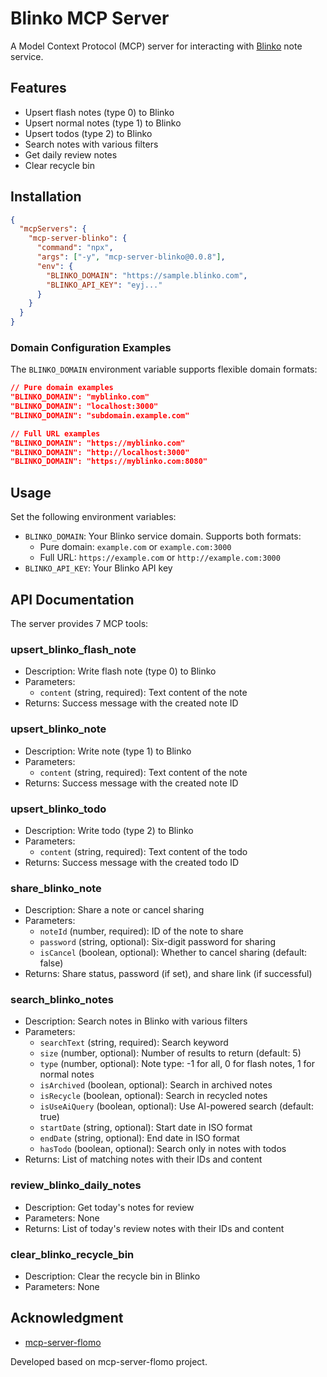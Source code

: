 # Blinko MCP Server

A Model Context Protocol (MCP) server for interacting with [Blinko](https://github.com/blinko-space/blinko) note service.

## Features

- Upsert flash notes (type 0) to Blinko
- Upsert normal notes (type 1) to Blinko
- Upsert todos (type 2) to Blinko
- Search notes with various filters
- Get daily review notes
- Clear recycle bin

## Installation
```json
{
  "mcpServers": {
    "mcp-server-blinko": {
      "command": "npx",
      "args": ["-y", "mcp-server-blinko@0.0.8"],
      "env": {
        "BLINKO_DOMAIN": "https://sample.blinko.com",
        "BLINKO_API_KEY": "eyj..."
      }
    }
  }
}
```

### Domain Configuration Examples

The `BLINKO_DOMAIN` environment variable supports flexible domain formats:

```json
// Pure domain examples
"BLINKO_DOMAIN": "myblinko.com"
"BLINKO_DOMAIN": "localhost:3000"
"BLINKO_DOMAIN": "subdomain.example.com"

// Full URL examples  
"BLINKO_DOMAIN": "https://myblinko.com"
"BLINKO_DOMAIN": "http://localhost:3000"
"BLINKO_DOMAIN": "https://myblinko.com:8080"
```

## Usage

Set the following environment variables:
- `BLINKO_DOMAIN`: Your Blinko service domain. Supports both formats:
  - Pure domain: `example.com` or `example.com:3000`
  - Full URL: `https://example.com` or `http://example.com:3000`
- `BLINKO_API_KEY`: Your Blinko API key

## API Documentation

The server provides 7 MCP tools:

### upsert_blinko_flash_note
- Description: Write flash note (type 0) to Blinko
- Parameters:
  - `content` (string, required): Text content of the note
- Returns: Success message with the created note ID

### upsert_blinko_note
- Description: Write note (type 1) to Blinko
- Parameters:
  - `content` (string, required): Text content of the note
- Returns: Success message with the created note ID

### upsert_blinko_todo
- Description: Write todo (type 2) to Blinko
- Parameters:
  - `content` (string, required): Text content of the todo
- Returns: Success message with the created todo ID

### share_blinko_note
- Description: Share a note or cancel sharing
- Parameters:
  - `noteId` (number, required): ID of the note to share
  - `password` (string, optional): Six-digit password for sharing
  - `isCancel` (boolean, optional): Whether to cancel sharing (default: false)
- Returns: Share status, password (if set), and share link (if successful)

### search_blinko_notes
- Description: Search notes in Blinko with various filters
- Parameters:
  - `searchText` (string, required): Search keyword
  - `size` (number, optional): Number of results to return (default: 5)
  - `type` (number, optional): Note type: -1 for all, 0 for flash notes, 1 for normal notes
  - `isArchived` (boolean, optional): Search in archived notes
  - `isRecycle` (boolean, optional): Search in recycled notes
  - `isUseAiQuery` (boolean, optional): Use AI-powered search (default: true)
  - `startDate` (string, optional): Start date in ISO format
  - `endDate` (string, optional): End date in ISO format
  - `hasTodo` (boolean, optional): Search only in notes with todos
- Returns: List of matching notes with their IDs and content

### review_blinko_daily_notes
- Description: Get today's notes for review
- Parameters: None
- Returns: List of today's review notes with their IDs and content

### clear_blinko_recycle_bin
- Description: Clear the recycle bin in Blinko
- Parameters: None

## Acknowledgment
- [mcp-server-flomo](https://github.com/chatmcp/mcp-server-flomo)

Developed based on mcp-server-flomo project.